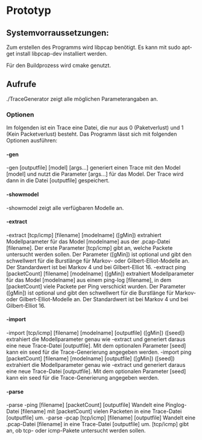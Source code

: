 # Prototyp
## Systemvorraussetzungen:
Zum erstellen des Programms wird libpcap benötigt.
Es kann mit sudo apt-get install libpcap-dev installiert werden.

Für den Buildprozess wird cmake genutzt.

## Aufrufe 
./TraceGenerator 
zeigt alle möglichen Parameterangaben an.

### Optionen
Im folgenden ist ein Trace eine Datei, die nur aus 0 (Paketverlust) und 1 (Kein Packetverlust) besteht.
Das Programm lässt sich mit folgenden Optionen ausführen:
#### -gen
-gen [outputfile] [model] [args...]
generiert einen Trace mit den Model [model] und nutzt die Parameter [args...] für das Model. Der Trace wird dann in die Datei [outputfile] gespeichert.
#### -showmodel
-showmodel 
zeigt alle verfügbaren Modelle an.
#### -extract
-extract [tcp/icmp] [filename] [modelname] ([gMin])
extrahiert Modellparameter für das Model [modelname] aus der .pcap-Datei [filename]. Der erste Parameter [tcp/icmp] gibt an, welche Packete untersucht werden sollen. Der Parameter ([gMin]) ist optional und gibt den schwellwert für die Burstlänge für Markov- oder Gilbert-Elliot-Modelle an. Der Standardwert ist bei Markov 4 und bei Gilbert-Elliot 16.
-extract ping [packetCount] [filename] [modelname] ([gMin])
extrahiert Modellparameter für das Model [modelname] aus einem ping-log [filename], in dem [packetCount] viele Packete per Ping verschickt wurden. Der Parameter ([gMin]) ist optional und gibt den schwellwert für die Burstlänge für Markov- oder Gilbert-Elliot-Modelle an. Der Standardwert ist bei Markov 4 und bei Gilbert-Elliot 16.
#### -import
-import [tcp/icmp] [filename] [modelname] [outputfile] ([gMin]) ([seed])
extrahiert die Modellparameter genau wie -extract und generiert daraus eine neue Trace-Datei [outputfile]. Mit dem optionalen Parameter [seed] kann ein seed für die Trace-Generierung angegeben werden. 
-import ping [packetCount] [filename] [modelname] [outputfile] ([gMin]) ([seed])
extrahiert die Modellparameter genau wie -extract und generiert daraus eine neue Trace-Datei [outputfile]. Mit dem optionalen Parameter [seed] kann ein seed für die Trace-Generierung angegeben werden. 
#### -parse
-parse -ping [filename] [packetCount] [outputfile]
Wandelt eine Pinglog-Datei [filename] mit [packetCount] vielen Packeten in eine Trace-Datei [outputfile] um.
-parse -pcap [tcp/icmp] [filename] [outputfile]
Wandelt eine .pcap-Datei [filename] in eine Trace-Datei [outputfile] um. [tcp/icmp] gibt an, ob tcp- oder icmp-Pakete untersucht werden sollen.
